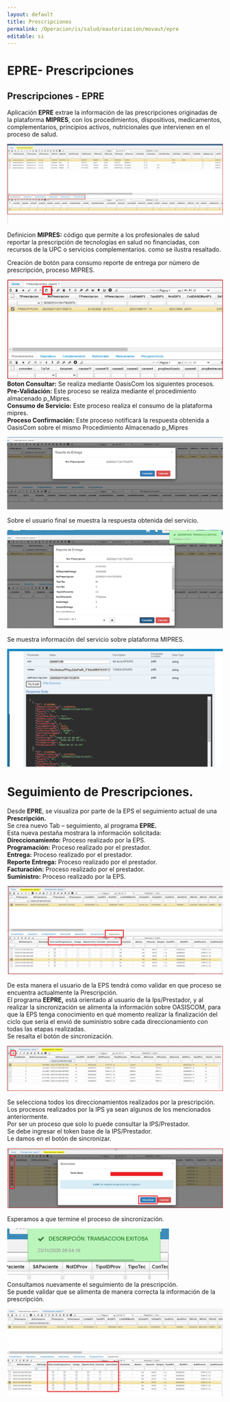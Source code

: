 ```yaml
---  
layout: default  
title: Prescripciones 
permalink: /Operacion/is/salud/eautorizacion/movaut/epre  
editable: si  
---  
```


# EPRE- Prescripciones   

## Prescripciones  - EPRE  

Aplicación **EPRE**  extrae la información de las prescripciones originadas de la plataforma **MIPRES**, con los procedimientos, dispositivos, medicamentos, complementarios, principios activos, nutricionales que intervienen en el proceso de salud.  

![](epre1.png) 

Definicion **MIPRES:** código que permite a los profesionales de salud reportar la prescripción de tecnologías en salud no financiadas, con recursos de la UPC o servicios complementarios. como se ilustra resaltado.  

Creación de botón para consumo reporte de entrega por número de prescripción, proceso MIPRES.  

![](epre2.png)  
**Boton Consultar:** Se realiza mediante OasisCom los siguientes procesos.  
**Pre-Validación:** Este proceso se realiza mediante el procedimiento almacenado p_Mipres.  
**Consumo de Servicio:** Este proceso realiza el consumo de la plataforma mipres.  
**Proceso Confirmación:** Este proceso notificará la respuesta obtenida a OasisCom sobre el mismo Procedimiento Almacenado p_Mipres  

![](epre3.png)  

Sobre el usuario final se muestra la respuesta obtenida del servicio.  

![](epre4.png)  

Se muestra información del servicio sobre plataforma MIPRES.  

![](epre5.png)  

# Seguimiento de Prescripciones.  

Desde **EPRE**, se  visualiza por parte de la EPS el seguimiento actual de una **Prescripción.**  
Se crea nuevo Tab – seguimiento, al programa **EPRE.**  
Esta nueva pestaña mostrara la información solicitada:  
**Direccionamiento:** Proceso realizado por la EPS.    
**Programación:** Proceso realizado por el prestador.  
**Entrega:** Proceso realizado por el prestador.  
**Reporte Entrega:** Proceso realizado por el prestador.  
**Facturación:** Proceso realizado por el prestador.  
**Suministro:** Proceso realizado por la EPS.  

![](epre5_01.png)  

De esta manera el usuario de la EPS tendrá como validar en que proceso se encuentra actualmente la Prescripción.    
El programa **EEPRE,** está orientado al usuario de la Ips/Prestador, y al realizar la sincronización se alimenta la información sobre OASISCOM,  para que la EPS tenga conocimiento en qué momento realizar la finalización del ciclo que sería el envió de suministro sobre cada direccionamiento con todas las etapas realizadas.  
Se resalta el botón de sincronización.  

![](epre5_02.png)  

Se selecciona todos los direccionamientos realizados por la prescripción.  
Los procesos realizados por la IPS ya sean algunos de los mencionados anteriormente.  
Por ser un proceso que solo lo puede consultar la IPS/Prestador.  
Se debe ingresar el token base de la IPS/Prestador.  
Le damos en el botón de sincronizar.  

![](epre5_03.png)  

Esperamos a que termine el proceso de sincronización.  

![](epre5_04.png)  
Consultamos nuevamente el seguimiento de la prescripción.  
Se puede validar que se alimenta de manera correcta la información de la prescripción.  

![](epre5_05.png)  


















